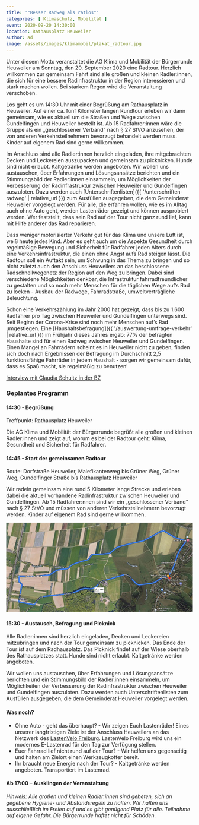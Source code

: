 ```yaml
---
title: '"Besser Radweg als ratlos"'
categories: [ Klimaschutz, Mobilität ]
event: 2020-09-20 14:30:00
location: Rathausplatz Heuweiler
author: ad
image: /assets/images/klimamobil/plakat_radtour.jpg
---
```


Unter diesem Motto veranstaltet die AG Klima und Mobilität der Bürgerrunde Heuweiler am Sonntag, den 20. September 2020 eine Radtour. Herzlich willkommen zur gemeinsam Fahrt sind alle großen und kleinen Radler:innen, die sich für eine bessere Radinfrastruktur in der Region interessieren und stark machen wollen. Bei starkem Regen wird die Veranstaltung verschoben.

Los geht es um 14:30 Uhr mit einer Begrüßung am Rathausplatz in Heuweiler. Auf einer ca. fünf Kilometer langen Rundtour erleben wir dann gemeinsam, wie es aktuell um die Straßen und Wege zwischen Gundelfingen und Heuweiler bestellt ist. Ab 15 Radfahrer:innen wäre die Gruppe als ein „geschlossener Verband“ nach § 27 StVO anzusehen, der von anderen Verkehrsteilnehmern bevorzugt behandelt werden muss. Kinder auf eigenem Rad sind gerne willkommen.

Im Anschluss sind alle Radler:innen herzlich eingeladen, ihre mitgebrachten Decken und Leckereien auszupacken und gemeinsam zu picknicken. Hunde sind nicht erlaubt. Kaltgetränke werden angeboten.
Wir wollen uns austauschen, über Erfahrungen und Lösungsansätze berichten und ein Stimmungsbild der Radler:innen einsammeln, um Möglichkeiten der Verbesserung der Radinfrastruktur zwischen Heuweiler und Gundelfingen auszuloten. Dazu werden auch [Unterschriftenlisten]({{ '/unterschriften-radweg' | relative_url }}) zum Ausfüllen ausgegeben, die dem Gemeinderat Heuweiler vorgelegt werden. 
Für alle, die erfahren wollen, wie es im Alltag auch ohne Auto geht, werden Lastenräder gezeigt und können ausprobiert werden. Wer feststellt, dass sein Rad auf der Tour nicht ganz rund lief, kann mit Hilfe anderer das Rad reparieren.

Dass weniger motorisierter Verkehr gut für das Klima und unsere Luft ist, weiß heute jedes Kind. Aber es geht auch um die Aspekte Gesundheit durch regelmäßige Bewegung und Sicherheit für Radfahrer jeden Alters durch eine Verkehrsinfrastruktur, die einen ohne Angst aufs Rad steigen lässt. Die Radtour soll ein Auftakt sein, um Schwung in das Thema zu bringen und so nicht zuletzt auch den Anschluss Heuweilers an das beschlossene Radschnellwegenetz der Region auf den Weg zu bringen. Dabei sind verschiedene Möglichkeiten denkbar, die Infrastruktur fahrradfreundlicher zu gestalten und so noch mehr Menschen für die täglichen Wege auf’s Rad zu locken - Ausbau der Radwege, Fahrradstraße, umweltverträgliche Beleuchtung.

Schon eine Verkehrszählung im Jahr 2000 hat gezeigt, dass bis zu 1.600 Radfahrer pro Tag zwischen Heuweiler und Gundelfingen unterwegs sind. Seit Beginn der Corona-Krise sind noch mehr Menschen auf’s Rad umgestiegen. Eine [Haushaltsbefragung]({{ '/auswertung-umfrage-verkehr' | relative_url }}) im Frühjahr dieses Jahres ergab: 77% der befragten Haushalte sind für einen Radweg zwischen Heuweiler und Gundelfingen. Einen Mangel an Fahrrädern scheint es in Heuweiler nicht zu geben, finden sich doch nach Ergebnissen der Befragung im Durchschnitt 2,5 funktionsfähige Fahrräder in jedem Haushalt - sorgen wir gemeinsam dafür, dass es Spaß macht, sie regelmäßig zu benutzen!

[Interview mit Claudia Schultz in der BZ](https://www.badische-zeitung.de/fuer-radfahrer-ist-die-jetzige-situation-nicht-gut--193935862.html)

### Geplantes Programm

#### 14:30 - Begrüßung 

Treffpunkt: Rathausplatz Heuweiler

Die AG Klima und Mobilität der Bürgerrunde begrüßt alle großen und kleinen Radler:innen und zeigt auf, worum es bei der Radtour geht: Klima, Gesundheit und Sicherheit für Radfahrer.

#### 14:45 - Start der gemeinsamen Radtour 	

Route: Dorfstraße Heuweiler, Malefikantenweg bis Grüner Weg, Grüner Weg, Gundelfinger Straße bis Rathausplatz Heuweiler

Wir radeln gemeinsam eine rund 5 Kilometer lange Strecke und erleben dabei die aktuell vorhandene Radinfrastruktur zwischen Heuweiler und Gundelfingen. Ab 15 Radfahrer:nnen sind wir ein „geschlossener Verband“ nach § 27 StVO und müssen von anderen Verkehrsteilnehmern bevorzugt werden. Kinder auf eigenem Rad sind gerne willkommen.

![Karte](/assets/images/klimamobil/karte_radtour.jpg)

#### 15:30 - Austausch, Befragung und Picknick

Alle Radler:innen sind herzlich eingeladen, Decken und Leckereien mitzubringen und nach der Tour gemeinsam zu picknicken. Das Ende der Tour ist auf dem Radhausplatz. Das Picknick findet auf der Wiese oberhalb des Rathausplatzes statt. Hunde sind nicht erlaubt. Kaltgetränke werden angeboten. 

Wir wollen uns austauschen, über Erfahrungen und Lösungsansätze berichten und ein Stimmungsbild der Radler:innen einsammeln, um Möglichkeiten der Verbesserung der Radinfrastruktur zwischen Heuweiler und Gundelfingen auszuloten. Dazu werden auch Unterschriftenlisten zum Ausfüllen ausgegeben, die dem Gemeinderat Heuweiler vorgelegt werden.

#### Was noch?

* Ohne Auto - geht das überhaupt? - Wir zeigen Euch Lastenräder! Eines unserer langfristigen Ziele ist der Anschluss Heuweilers an das Netzwerk des [LastenVelo Freiburg](http://www.lastenvelofreiburg.de). LastenVelo Freiburg wird uns ein modernes E-Lastenrad für den Tag zur Verfügung stellen.
* Euer Fahrrad lief nicht rund auf der Tour? - Wir helfen uns gegenseitig und halten am Zielort einen Werkzeugkoffer bereit.
* Ihr braucht neue Energie nach der Tour? - Kaltgetränke werden angeboten. Transportiert im Lastenrad.

#### Ab 17:00 – Ausklingen der Veranstaltung


*Hinweis: Alle großen und kleinen Radler:innen sind gebeten, sich an gegebene Hygiene- und Abstandsregeln zu halten. Wir halten uns ausschließlich im Freien auf und es gibt genügend Platz für alle. Teilnahme auf eigene Gefahr. Die Bürgerrunde haftet nicht für Schäden.*